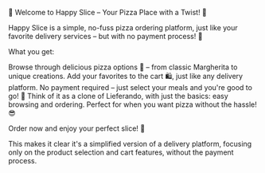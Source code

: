 🍕 Welcome to Happy Slice – Your Pizza Place with a Twist! 🍕

Happy Slice is a simple, no-fuss pizza ordering platform, just like your favorite delivery services – but with no payment process! 🛒

What you get:

Browse through delicious pizza options 🍕 – from classic Margherita to unique creations.
Add your favorites to the cart 🛍️, just like any delivery platform.
No payment required – just select your meals and you're good to go! 🚀
Think of it as a clone of Lieferando, with just the basics: easy browsing and ordering. Perfect for when you want pizza without the hassle! 😎

Order now and enjoy your perfect slice! 🍕

This makes it clear it's a simplified version of a delivery platform, focusing only on the product selection and cart features, without the payment process.
